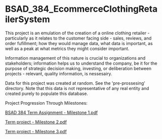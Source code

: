 # BSAD_384_EcommerceClothingRetailerSystem

This project is an emulation of the creation of a online clothing retailer - particularly 
as it relates to the customer facing side - sales, reviews, and order fufillment; how they 
would manage data, what data is important, as well as a peak at what metrics they might consider important.

Information management of this nature is crucial to organizations and stakeholders; information helps 
us to understand the company, be it for the purpose of strategic decision making, investing, or deliberation between
projects - relevant, quality information, is nessesairy. 

Data for this project was created at random. See the 'pre-prossesing' directory. Note that this data is not 
representative of any real entity and created purely to populate this database.

Project Progression Through Milestones:

[BSAD 384 Term Assignment - Milestone 1.pdf](https://github.com/user-attachments/files/19449956/BSAD.384.Term.Assignment.-.Milestone.1.pdf)

[Term project - Milestone 2.pdf](https://github.com/user-attachments/files/19449922/Term.project.-.Milestone.2.pdf)

[Term project - Milestone 3.pdf](https://github.com/user-attachments/files/19449924/Term.project.-.Milestone.3.pdf)




